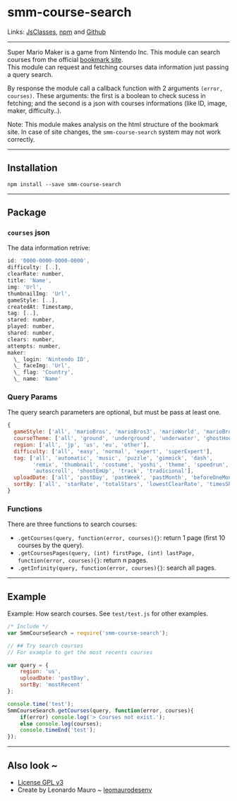 # smm-course-search

Links: [JsClasses](https://www.jsclasses.org/smm-course-search), [npm](https://www.npmjs.com/package/smm-course-search) and [Github](https://github.com/leomaurodesenv/smm-course-search)   

---
Super Mario Maker is a game from Nintendo Inc. This module can search courses from the official [bookmark site](https://supermariomakerbookmark.nintendo.net).    
This module can request and fetching courses data information just passing a query search.      
      
By response the module call a callback function with 2 arguments `(error, courses)`. These arguments: the first is a boolean to check sucess in fetching; and the second is a json with courses informations (like ID, image, maker, difficulty..).      
   
Note: This module makes analysis on the html structure of the bookmark site. In case of site changes, the `smm-course-search` system may not work correctly.      

---
## Installation

```shell
npm install --save smm-course-search
```
   
---
## Package

### `courses` json

The data information retrive:    

```js
id: '0000-0000-0000-0000',
difficulty: [..],
clearRate: number,
title: 'Name',
img: 'Url',
thumbnailImg: 'Url',
gameStyle: [..],
createdAt: Timestamp,
tag: [..],
stared: number,
played: number,
shared: number,
clears: number,
attempts: number,
maker: 
  \_ login: 'Nintendo ID',
  \_ faceImg: 'Url',
  \_ flag: 'Country',
  \_ name: 'Name'
```
   
### Query Params
   
The query search parameters are optional, but must be pass at least one.       
   
```js
{
  gameStyle: ['all', 'marioBros', 'marioBros3', 'marioWorld', 'marioBrosU'],
  courseTheme: ['all', 'ground', 'underground', 'underwater', 'ghostHouse', 'airship', 'castle'],
  region: ['all', 'jp', 'us', 'eu', 'other'],
  difficulty: ['all', 'easy', 'normal', 'expert', 'superExpert'],
  tag: ['all', 'automatic', 'music', 'puzzle', 'gimmick', 'dash', 
        'remix', 'thumbnail', 'costume', 'yoshi', 'theme', 'speedrun', 
        'autoscroll', 'shootEmUp', 'track', 'tradicional'],
  uploadDate: ['all', 'pastDay', 'pastWeek', 'pastMonth', 'beforeOneMonth'],
  sortBy: ['all', 'starRate', 'totalStars', 'lowestClearRate', 'timesShared', 'mostRecent']
}
```
      
### Functions

There are three functions to search courses:

- `.getCourses(query, function(error, courses){}`: return 1 page (first 10 courses by the query). 
- `.getCoursesPages(query, (int) firstPage, (int) lastPage, function(error, courses){}`: return n pages. 
- `.getInfinity(query, function(error, courses){}`: search all pages.
      
---
## Example

Example: How search courses. See `test/test.js` for other examples.    
   
```js
/* Include */
var SmmCourseSearch = require('smm-course-search');

// ## Try search courses
// For example to get the most recents courses

var query = {
    region: 'us',
    uploadDate: 'pastDay',
    sortBy: 'mostRecent'
};

console.time('test');
SmmCourseSearch.getCourses(query, function(error, courses){
    if(error) console.log('> Courses not exist.');
    else console.log(courses);
    console.timeEnd('test');
});
```

---
## Also look ~

- [License GPL v3](LICENSE)
- Create by Leonardo Mauro ~ [leomaurodesenv](https://github.com/leomaurodesenv/)
